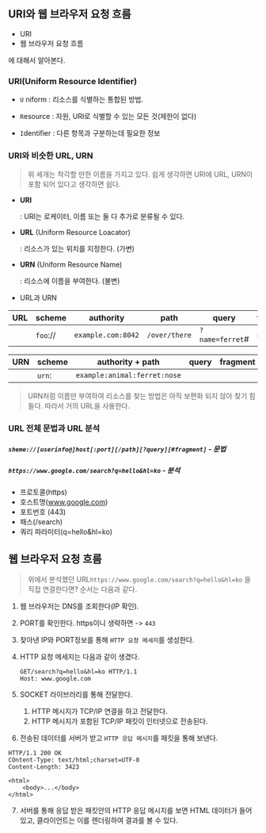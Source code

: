 ## URI와 웹 브라우저 요청 흐름

* URI
* 웹 브라우저 요청 흐름

에 대해서 알아본다.



### URI(Uniform Resource Identifier)

* `U` niform : 리소스를 식별하는 통합된 방법.

* `R`esource : 자원, URI로 식별할 수 있는 모든 것(제한이 없다)
* `I`dentifier : 다른 항목과 구분하는데 필요한 정보



### URI와 비슷한 URL, URN

> 위 세개는 착각할 만한 이름을 가지고 있다. 쉽게 생각하면 URI에 URL, URN이 포함 되어 있다고 생각하면 쉽다.

* **URI**

  : URI는 로케이터, 이름 또는 둘 다 추가로 분류될 수 있다.

* **URL** (Uniform Resource Loacator)

  : 리소스가 있는 위치를 지정한다. (가변)

* **URN** (Uniform Resource Name)

  : 리소스에 이름을 부여한다. (불변)

* URL과 URN

| URL  | scheme   | authority          | path          | query           | fragment |
| ---- | -------- | ------------------ | ------------- | --------------- | -------- |
|      | `foo`:// | `example.com:8042` | `/over/there` | `?name=ferret`# | `nose`   |

| URN  | scheme | authority + path             | query | fragment |
| ---- | ------ | ---------------------------- | ----- | -------- |
|      | `urn`: | `example:animal:ferret:nose` |       |          |

> URN처럼 이름만 부여하여 리소스를 찾는 방법은 아직 보편화 되지 않아 찾기 힘들다. 따라서 거의 URL을 사용한다.



### URL 전체 문법과 URL 분석

##### `sheme://[userinfo@]host[:port][/path][?query][#fragment]` - 문법

##### `https://www.google.com/search?q=hello&hl=ko` - 분석

* 프로토콜(https) 
* 호스트명(www.google.com)
* 포트번호 (443)
* 패스(/search)
* 쿼리 파라미터(q=hello&hl=ko)



## 웹 브라우저 요청 흐름

> 위에서 분석했던 URL`https://www.google.com/search?q=hello&hl=ko` 을 직접 연결한다면? 순서는 다음과 같다.

1. 웹 브라우저는 DNS를 조회한다(IP 확인).

2. PORT를 확인한다. https이니 생략하면 -> `443` 

3. 찾아낸 IP와 PORT정보를 통해 `HTTP 요청 메세지`를 생성한다.

4. HTTP 요청 메세지는 다음과 같이 생겼다.
   ```http
   GET/search?q=hello&hl=ko HTTP/1.1
   Host: www.google.com
   ```

5. SOCKET 라이브러리를 통해 전달한다.

   1. HTTP 메시지가 TCP/IP 연결을 하고 전달한다.
   2. HTTP 메시지가 포함된 TCP/IP 패킷이 인터넷으로 전송된다.

6. 전송된 데이터를 서버가 받고 `HTTP 응답 메시지`를 패킷을 통해 보낸다.

```http
HTTP/1.1 200 OK
COntent-Type: text/html;charset=UTF-8
Content-Length: 3423

<html>
	<body>...</body>
</html>
```



7. 서버를 통해 응답 받은 패킷안의 HTTP 응답 메시지를 보면 HTML 데이터가 들어있고, 클라이언트는 이를 렌더링하여 결과를 볼 수 있다.



